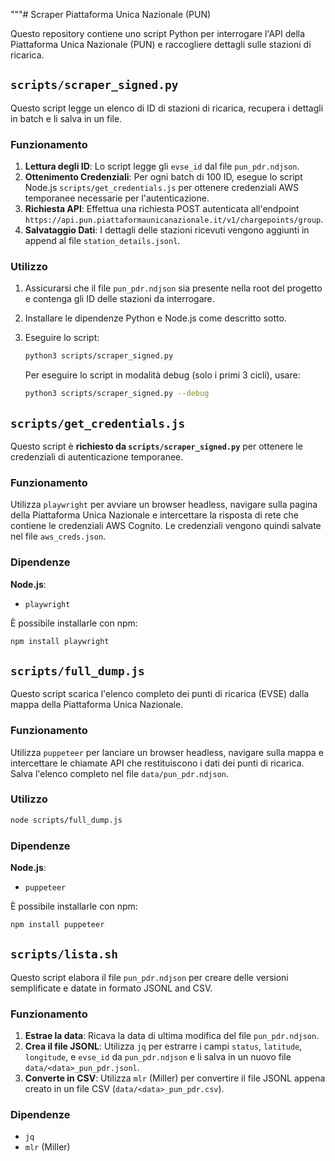 """# Scraper Piattaforma Unica Nazionale (PUN)

Questo repository contiene uno script Python per interrogare l'API della Piattaforma Unica Nazionale (PUN) e raccogliere dettagli sulle stazioni di ricarica.

## `scripts/scraper_signed.py`

Questo script legge un elenco di ID di stazioni di ricarica, recupera i dettagli in batch e li salva in un file.

### Funzionamento

1. **Lettura degli ID**: Lo script legge gli `evse_id` dal file `pun_pdr.ndjson`.
2. **Ottenimento Credenziali**: Per ogni batch di 100 ID, esegue lo script Node.js `scripts/get_credentials.js` per ottenere credenziali AWS temporanee necessarie per l'autenticazione.
3. **Richiesta API**: Effettua una richiesta POST autenticata all'endpoint `https://api.pun.piattaformaunicanazionale.it/v1/chargepoints/group`.
4. **Salvataggio Dati**: I dettagli delle stazioni ricevuti vengono aggiunti in append al file `station_details.jsonl`.

### Utilizzo

1. Assicurarsi che il file `pun_pdr.ndjson` sia presente nella root del progetto e contenga gli ID delle stazioni da interrogare.
2. Installare le dipendenze Python e Node.js come descritto sotto.
3. Eseguire lo script:

    ```bash
    python3 scripts/scraper_signed.py
    ```

    Per eseguire lo script in modalità debug (solo i primi 3 cicli), usare:

    ```bash
    python3 scripts/scraper_signed.py --debug
    ```

## `scripts/get_credentials.js`

Questo script è **richiesto da `scripts/scraper_signed.py`** per ottenere le credenziali di autenticazione temporanee.

### Funzionamento

Utilizza `playwright` per avviare un browser headless, navigare sulla pagina della Piattaforma Unica Nazionale e intercettare la risposta di rete che contiene le credenziali AWS Cognito. Le credenziali vengono quindi salvate nel file `aws_creds.json`.

### Dipendenze

**Node.js**:

- `playwright`

È possibile installarle con npm:

```bash
npm install playwright
```

## `scripts/full_dump.js`

Questo script scarica l'elenco completo dei punti di ricarica (EVSE) dalla mappa della Piattaforma Unica Nazionale.

### Funzionamento

Utilizza `puppeteer` per lanciare un browser headless, navigare sulla mappa e intercettare le chiamate API che restituiscono i dati dei punti di ricarica. Salva l'elenco completo nel file `data/pun_pdr.ndjson`.

### Utilizzo

```bash
node scripts/full_dump.js
```

### Dipendenze

**Node.js**:

- `puppeteer`

È possibile installarle con npm:

```bash
npm install puppeteer
```

## `scripts/lista.sh`

Questo script elabora il file `pun_pdr.ndjson` per creare delle versioni semplificate e datate in formato JSONL and CSV.

### Funzionamento

1. **Estrae la data**: Ricava la data di ultima modifica del file `pun_pdr.ndjson`.
2. **Crea il file JSONL**: Utilizza `jq` per estrarre i campi `status`, `latitude`, `longitude`, e `evse_id` da `pun_pdr.ndjson` e li salva in un nuovo file `data/<data>_pun_pdr.jsonl`.
3. **Converte in CSV**: Utilizza `mlr` (Miller) per convertire il file JSONL appena creato in un file CSV (`data/<data>_pun_pdr.csv`).

### Dipendenze

- `jq`
- `mlr` (Miller)
